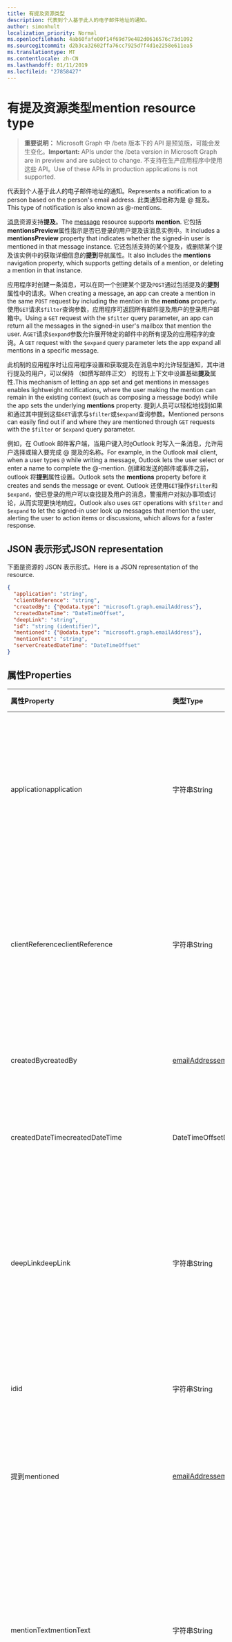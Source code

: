```yaml
---
title: 有提及资源类型
description: 代表到个人基于此人的电子邮件地址的通知。
author: simonhult
localization_priority: Normal
ms.openlocfilehash: 4ab60fafe00f14f69d79e482d0616576c73d1092
ms.sourcegitcommit: d2b3ca32602ffa76cc7925d7f4d1e2258e611ea5
ms.translationtype: MT
ms.contentlocale: zh-CN
ms.lasthandoff: 01/11/2019
ms.locfileid: "27858427"
---
```

# <a name="mention-resource-type"></a><span data-ttu-id="45511-103">有提及资源类型</span><span class="sxs-lookup"><span data-stu-id="45511-103">mention resource type</span></span>

> <span data-ttu-id="45511-104">**重要说明：** Microsoft Graph 中 /beta 版本下的 API 是预览版，可能会发生变化。</span><span class="sxs-lookup"><span data-stu-id="45511-104">**Important:** APIs under the /beta version in Microsoft Graph are in preview and are subject to change.</span></span> <span data-ttu-id="45511-105">不支持在生产应用程序中使用这些 API。</span><span class="sxs-lookup"><span data-stu-id="45511-105">Use of these APIs in production applications is not supported.</span></span>

<span data-ttu-id="45511-106">代表到个人基于此人的电子邮件地址的通知。</span><span class="sxs-lookup"><span data-stu-id="45511-106">Represents a notification to a person based on the person's email address.</span></span> <span data-ttu-id="45511-107">此类通知也称为是 @ 提及。</span><span class="sxs-lookup"><span data-stu-id="45511-107">This type of notification is also known as @-mentions.</span></span>

<span data-ttu-id="45511-108">[消息](../resources/message.md)资源支持**提及**。</span><span class="sxs-lookup"><span data-stu-id="45511-108">The [message](../resources/message.md) resource supports **mention**.</span></span> <span data-ttu-id="45511-109">它包括**mentionsPreview**属性指示是否已登录的用户提及该消息实例中。</span><span class="sxs-lookup"><span data-stu-id="45511-109">It includes a **mentionsPreview** property that indicates whether the signed-in user is mentioned in that message instance.</span></span> <span data-ttu-id="45511-110">它还包括支持的某个提及，或删除某个提及该实例中的获取详细信息的**提到**导航属性。</span><span class="sxs-lookup"><span data-stu-id="45511-110">It also includes the **mentions** navigation property, which supports getting details of a mention, or deleting a mention in that instance.</span></span>

<span data-ttu-id="45511-111">应用程序时创建一条消息，可以在同一个创建某个提及`POST`通过包括提及的**提到**属性中的请求。</span><span class="sxs-lookup"><span data-stu-id="45511-111">When creating a message, an app can create a mention in the same `POST` request by including the mention in the **mentions** property.</span></span> <span data-ttu-id="45511-112">使用`GET`请求`$filter`查询参数，应用程序可返回所有邮件提及用户的登录用户邮箱中。</span><span class="sxs-lookup"><span data-stu-id="45511-112">Using a `GET` request with the `$filter` query parameter, an app can return all the messages in the signed-in user's mailbox that mention the user.</span></span> <span data-ttu-id="45511-113">A`GET`请求`$expand`参数允许展开特定的邮件中的所有提及的应用程序的查询。</span><span class="sxs-lookup"><span data-stu-id="45511-113">A `GET` request with the `$expand` query parameter lets the app expand all mentions in a specific message.</span></span>

<span data-ttu-id="45511-114">此机制的应用程序时让应用程序设置和获取提及在消息中的允许轻型通知，其中进行提及的用户，可以保持 （如撰写邮件正文） 的现有上下文中设置基础**提及**属性.</span><span class="sxs-lookup"><span data-stu-id="45511-114">This mechanism of letting an app set and get mentions in messages enables lightweight notifications, where the user making the mention can remain in the existing context (such as composing a message body) while the app sets the underlying **mentions** property.</span></span> <span data-ttu-id="45511-115">提到人员可以轻松地找到如果和通过其中提到这些`GET`请求与`$filter`或`$expand`查询参数。</span><span class="sxs-lookup"><span data-stu-id="45511-115">Mentioned persons can easily find out if and where they are mentioned through `GET` requests with the `$filter` or `$expand` query parameter.</span></span>  

<span data-ttu-id="45511-116">例如，在 Outlook 邮件客户端，当用户键入时`@`Outlook 时写入一条消息，允许用户选择或输入要完成 @ 提及的名称。</span><span class="sxs-lookup"><span data-stu-id="45511-116">For example, in the Outlook mail client, when a user types `@` while writing a message, Outlook lets the user select or enter a name to complete the @-mention.</span></span> <span data-ttu-id="45511-117">创建和发送的邮件或事件之前，outlook 将**提到**属性设置。</span><span class="sxs-lookup"><span data-stu-id="45511-117">Outlook sets the **mentions** property before it creates and sends the message or event.</span></span> <span data-ttu-id="45511-118">Outlook 还使用`GET`操作`$filter`和`$expand`，使已登录的用户可以查找提及用户的消息，警报用户对拟办事项或讨论，从而实现更快地响应。</span><span class="sxs-lookup"><span data-stu-id="45511-118">Outlook also uses `GET` operations with `$filter` and `$expand` to let the signed-in user look up messages that mention the user, alerting the user to action items or discussions, which allows for a faster response.</span></span>


## <a name="json-representation"></a><span data-ttu-id="45511-119">JSON 表示形式</span><span class="sxs-lookup"><span data-stu-id="45511-119">JSON representation</span></span>

<span data-ttu-id="45511-120">下面是资源的 JSON 表示形式。</span><span class="sxs-lookup"><span data-stu-id="45511-120">Here is a JSON representation of the resource.</span></span>

<!-- {
  "blockType": "resource",
  "optionalProperties": [

  ],
  "@odata.type": "microsoft.graph.mention"
}-->

```json
{
  "application": "string",
  "clientReference": "string",
  "createdBy": {"@odata.type": "microsoft.graph.emailAddress"},
  "createdDateTime": "DateTimeOffset",
  "deepLink": "string",
  "id": "string (identifier)",
  "mentioned": {"@odata.type": "microsoft.graph.emailAddress"},
  "mentionText": "string",
  "serverCreatedDateTime": "DateTimeOffset"
}

```
## <a name="properties"></a><span data-ttu-id="45511-121">属性</span><span class="sxs-lookup"><span data-stu-id="45511-121">Properties</span></span>
| <span data-ttu-id="45511-122">属性</span><span class="sxs-lookup"><span data-stu-id="45511-122">Property</span></span>     | <span data-ttu-id="45511-123">类型</span><span class="sxs-lookup"><span data-stu-id="45511-123">Type</span></span>   |<span data-ttu-id="45511-124">说明</span><span class="sxs-lookup"><span data-stu-id="45511-124">Description</span></span>|
|:---------------|:--------|:----------|
|<span data-ttu-id="45511-125">application</span><span class="sxs-lookup"><span data-stu-id="45511-125">application</span></span> | <span data-ttu-id="45511-126">字符串</span><span class="sxs-lookup"><span data-stu-id="45511-126">String</span></span> | <span data-ttu-id="45511-127">在其中创建提及的应用程序的名称。</span><span class="sxs-lookup"><span data-stu-id="45511-127">The name of the application where the mention is created.</span></span> <span data-ttu-id="45511-128">可选。</span><span class="sxs-lookup"><span data-stu-id="45511-128">Optional.</span></span> <span data-ttu-id="45511-129">不使用和默认设置为 null 的**消息**。</span><span class="sxs-lookup"><span data-stu-id="45511-129">Not used and defaulted as null for **message**.</span></span> |
|<span data-ttu-id="45511-130">clientReference</span><span class="sxs-lookup"><span data-stu-id="45511-130">clientReference</span></span> | <span data-ttu-id="45511-131">字符串</span><span class="sxs-lookup"><span data-stu-id="45511-131">String</span></span> | <span data-ttu-id="45511-132">表示父资源实例的唯一标识符。</span><span class="sxs-lookup"><span data-stu-id="45511-132">A unique identifier that represents a parent of the resource instance.</span></span> <span data-ttu-id="45511-133">可选。</span><span class="sxs-lookup"><span data-stu-id="45511-133">Optional.</span></span> <span data-ttu-id="45511-134">不使用和默认设置为 null 的**消息**。</span><span class="sxs-lookup"><span data-stu-id="45511-134">Not used and defaulted as null for **message**.</span></span> |
|<span data-ttu-id="45511-135">createdBy</span><span class="sxs-lookup"><span data-stu-id="45511-135">createdBy</span></span>  | [<span data-ttu-id="45511-136">emailAddress</span><span class="sxs-lookup"><span data-stu-id="45511-136">emailAddress</span></span>](../resources/emailaddress.md) | <span data-ttu-id="45511-137">进行提及的用户的电子邮件信息。</span><span class="sxs-lookup"><span data-stu-id="45511-137">The email information of the user who made the mention.</span></span> |
|<span data-ttu-id="45511-138">createdDateTime</span><span class="sxs-lookup"><span data-stu-id="45511-138">createdDateTime</span></span>  |<span data-ttu-id="45511-139">DateTimeOffset</span><span class="sxs-lookup"><span data-stu-id="45511-139">DateTimeOffset</span></span> |<span data-ttu-id="45511-140">日期和时间在客户端上创建提及的。</span><span class="sxs-lookup"><span data-stu-id="45511-140">The date and time that the mention is created on the client.</span></span> |
|<span data-ttu-id="45511-141">deepLink</span><span class="sxs-lookup"><span data-stu-id="45511-141">deepLink</span></span> | <span data-ttu-id="45511-142">字符串</span><span class="sxs-lookup"><span data-stu-id="45511-142">String</span></span> | <span data-ttu-id="45511-143">深入 web 链接到的资源实例中提及的上下文。</span><span class="sxs-lookup"><span data-stu-id="45511-143">A deep web link to the context of the mention in the resource instance.</span></span> <span data-ttu-id="45511-144">可选。</span><span class="sxs-lookup"><span data-stu-id="45511-144">Optional.</span></span> <span data-ttu-id="45511-145">不使用和默认设置为 null 的**消息**。</span><span class="sxs-lookup"><span data-stu-id="45511-145">Not used and defaulted as null for **message**.</span></span> |
|<span data-ttu-id="45511-146">id</span><span class="sxs-lookup"><span data-stu-id="45511-146">id</span></span> | <span data-ttu-id="45511-147">字符串</span><span class="sxs-lookup"><span data-stu-id="45511-147">String</span></span>| <span data-ttu-id="45511-148">资源实例中提及的唯一标识符。</span><span class="sxs-lookup"><span data-stu-id="45511-148">The unique identifier of a mention in a resource instance.</span></span>|
|<span data-ttu-id="45511-149">提到</span><span class="sxs-lookup"><span data-stu-id="45511-149">mentioned</span></span> | [<span data-ttu-id="45511-150">emailAddress</span><span class="sxs-lookup"><span data-stu-id="45511-150">emailAddress</span></span>](../resources/emailaddress.md) | <span data-ttu-id="45511-151">被提及人员的电子邮件的信息。</span><span class="sxs-lookup"><span data-stu-id="45511-151">The email information of the mentioned person.</span></span> <span data-ttu-id="45511-152">必填。</span><span class="sxs-lookup"><span data-stu-id="45511-152">Required.</span></span> |
|<span data-ttu-id="45511-153">mentionText</span><span class="sxs-lookup"><span data-stu-id="45511-153">mentionText</span></span> | <span data-ttu-id="45511-154">字符串</span><span class="sxs-lookup"><span data-stu-id="45511-154">String</span></span> | <span data-ttu-id="45511-155">可选。</span><span class="sxs-lookup"><span data-stu-id="45511-155">Optional.</span></span> <span data-ttu-id="45511-156">不使用和默认设置为 null 的**消息**。</span><span class="sxs-lookup"><span data-stu-id="45511-156">Not used and defaulted as null for **message**.</span></span> <span data-ttu-id="45511-157">获取提及中一条消息，请参阅改为邮件的**bodyPreview**属性。</span><span class="sxs-lookup"><span data-stu-id="45511-157">To get the mentions in a message, see the **bodyPreview** property of the message instead.</span></span> |
|<span data-ttu-id="45511-158">serverCreatedDateTime</span><span class="sxs-lookup"><span data-stu-id="45511-158">serverCreatedDateTime</span></span> | <span data-ttu-id="45511-159">DateTimeOffset</span><span class="sxs-lookup"><span data-stu-id="45511-159">DateTimeOffset</span></span> | <span data-ttu-id="45511-160">日期和时间是在服务器上创建提及的。</span><span class="sxs-lookup"><span data-stu-id="45511-160">The date and time that the mention is created on the server.</span></span> <span data-ttu-id="45511-161">可选。</span><span class="sxs-lookup"><span data-stu-id="45511-161">Optional.</span></span> <span data-ttu-id="45511-162">不使用和默认设置为 null 的**消息**。</span><span class="sxs-lookup"><span data-stu-id="45511-162">Not used and defaulted as null for **message**.</span></span> |

## <a name="relationships"></a><span data-ttu-id="45511-163">Relationships</span><span class="sxs-lookup"><span data-stu-id="45511-163">Relationships</span></span>
<span data-ttu-id="45511-164">无</span><span class="sxs-lookup"><span data-stu-id="45511-164">None</span></span>


## <a name="methods"></a><span data-ttu-id="45511-165">方法</span><span class="sxs-lookup"><span data-stu-id="45511-165">Methods</span></span>

| <span data-ttu-id="45511-166">方法</span><span class="sxs-lookup"><span data-stu-id="45511-166">Method</span></span>           | <span data-ttu-id="45511-167">返回类型</span><span class="sxs-lookup"><span data-stu-id="45511-167">Return Type</span></span>    |<span data-ttu-id="45511-168">说明</span><span class="sxs-lookup"><span data-stu-id="45511-168">Description</span></span>|
|:---------------|:--------|:----------|
|<span data-ttu-id="45511-169">[Post](../api/user-sendmail.md#request-2)和发送</span><span class="sxs-lookup"><span data-stu-id="45511-169">[Post](../api/user-sendmail.md#request-2) and send</span></span> | <span data-ttu-id="45511-170">无</span><span class="sxs-lookup"><span data-stu-id="45511-170">None</span></span> | <span data-ttu-id="45511-171">创建和发送提及作为新邮件的一部分。</span><span class="sxs-lookup"><span data-stu-id="45511-171">Create and send mentions as part of a new message.</span></span>|
|<span data-ttu-id="45511-172">以新草稿的[文章](../api/user-post-messages.md#request-2)</span><span class="sxs-lookup"><span data-stu-id="45511-172">[Post](../api/user-post-messages.md#request-2) to a new draft</span></span> | <span data-ttu-id="45511-173">包含一个或多个**提及**对象的[消息](../resources/message.md)。</span><span class="sxs-lookup"><span data-stu-id="45511-173">[message](../resources/message.md) that contains one or more **mention** objects.</span></span> | <span data-ttu-id="45511-174">创建一个新的邮件草稿并包括一个或多个**提及**的对象。</span><span class="sxs-lookup"><span data-stu-id="45511-174">Create a draft of a new message and include one or more **mention** objects.</span></span>|
|<span data-ttu-id="45511-175">[获取](../api/user-list-messages.md#request-2)邮件提及我</span><span class="sxs-lookup"><span data-stu-id="45511-175">[Get](../api/user-list-messages.md#request-2) messages mentioning me</span></span> | <span data-ttu-id="45511-176">[邮件](../resources/message.md)集合</span><span class="sxs-lookup"><span data-stu-id="45511-176">[message](../resources/message.md) collection</span></span> | <span data-ttu-id="45511-177">获取包含**提及**的此用户的登录用户邮箱中的所有邮件。</span><span class="sxs-lookup"><span data-stu-id="45511-177">Get all the messages in the signed-in user's mailbox that contain a **mention** of this user.</span></span>|
|<span data-ttu-id="45511-178">一条消息的[获取](../api/message-get.md#request-2)和其提及</span><span class="sxs-lookup"><span data-stu-id="45511-178">[Get](../api/message-get.md#request-2) a message and its mentions</span></span> | <span data-ttu-id="45511-179">[邮件](../resources/message.md)集合</span><span class="sxs-lookup"><span data-stu-id="45511-179">[message](../resources/message.md) collection</span></span> | <span data-ttu-id="45511-180">收到一条消息，并展开的每个**提及**消息中的详细信息。</span><span class="sxs-lookup"><span data-stu-id="45511-180">Get a message and expand the details of each **mention** in the message.</span></span>|
|<span data-ttu-id="45511-181">[删除](../api/message-delete.md#request-2)某个提及</span><span class="sxs-lookup"><span data-stu-id="45511-181">[Delete](../api/message-delete.md#request-2) a mention</span></span> | <span data-ttu-id="45511-182">无</span><span class="sxs-lookup"><span data-stu-id="45511-182">None</span></span> |<span data-ttu-id="45511-183">删除中指定的消息已登录的用户邮箱中提及的指定。</span><span class="sxs-lookup"><span data-stu-id="45511-183">Deletes the specified mention in the specified message in the signed-in user's mailbox.</span></span> |

<!-- uuid: 8fcb5dbc-d5aa-4681-8e31-b001d5168d79
2015-10-25 14:57:30 UTC -->
<!-- {
  "type": "#page.annotation",
  "description": "mention resource",
  "keywords": "",
  "section": "documentation",
  "tocPath": ""
}-->
